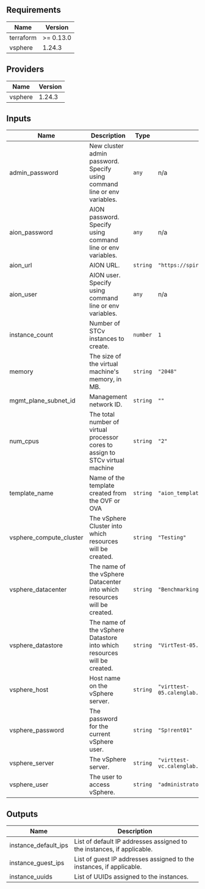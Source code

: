 <!-- BEGINNING OF PRE-COMMIT-TERRAFORM DOCS HOOK -->
## Requirements

| Name | Version |
|------|---------|
| terraform | >= 0.13.0 |
| vsphere | 1.24.3 |

## Providers

| Name | Version |
|------|---------|
| vsphere | 1.24.3 |

## Inputs

| Name | Description | Type | Default | Required |
|------|-------------|------|---------|:--------:|
| admin\_password | New cluster admin password. Specify using command line or env variables. | `any` | n/a | yes |
| aion\_password | AION password. Specify using command line or env variables. | `any` | n/a | yes |
| aion\_url | AION URL. | `string` | `"https://spirent.spirentaion.com"` | no |
| aion\_user | AION user. Specify using command line or env variables. | `any` | n/a | yes |
| instance\_count | Number of STCv instances to create. | `number` | `1` | no |
| memory | The size of the virtual machine's memory, in MB. | `string` | `"2048"` | no |
| mgmt\_plane\_subnet\_id | Management network ID. | `string` | `""` | no |
| num\_cpus | The total number of virtual processor cores to assign to STCv virtual machine | `string` | `"2"` | no |
| template\_name | Name of the template created from the OVF or OVA | `string` | `"aion_template"` | no |
| vsphere\_compute\_cluster | The vSphere Cluster into which resources will be created. | `string` | `"Testing"` | no |
| vsphere\_datacenter | The name of the vSphere Datacenter into which resources will be created. | `string` | `"Benchmarking"` | no |
| vsphere\_datastore | The name of the vSphere Datastore into which resources will be created. | `string` | `"VirtTest-05.local"` | no |
| vsphere\_host | Host name on the vSphere server. | `string` | `"virttest-05.calenglab.spirentcom.com"` | no |
| vsphere\_password | The password for the current vSphere user. | `string` | `"Sp!rent01"` | no |
| vsphere\_server | The vSphere server. | `string` | `"virttest-vc.calenglab.spirentcom.com"` | no |
| vsphere\_user | The user to access vSphere. | `string` | `"administrator@vsphere.local"` | no |

## Outputs

| Name | Description |
|------|-------------|
| instance\_default\_ips | List of default IP addresses assigned to the instances, if applicable. |
| instance\_guest\_ips | List of guest IP addresses assigned to the instances, if applicable. |
| instance\_uuids | List of UUIDs assigned to the instances. |

<!-- END OF PRE-COMMIT-TERRAFORM DOCS HOOK -->

